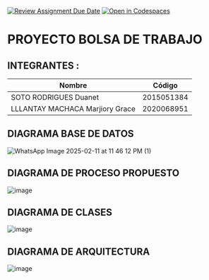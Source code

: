 [![Review Assignment Due Date](https://classroom.github.com/assets/deadline-readme-button-22041afd0340ce965d47ae6ef1cefeee28c7c493a6346c4f15d667ab976d596c.svg)](https://classroom.github.com/a/JlnjGag6)
[![Open in Codespaces](https://classroom.github.com/assets/launch-codespace-2972f46106e565e64193e422d61a12cf1da4916b45550586e14ef0a7c637dd04.svg)](https://classroom.github.com/open-in-codespaces?assignment_repo_id=18156436)

# PROYECTO BOLSA DE TRABAJO

## INTEGRANTES :

| Nombre | Código |
|--------|--------|
| SOTO RODRIGUES Duanet | 2015051384 |
| LLLANTAY MACHACA Marjiory Grace   | 2020068951 |

## DIAGRAMA BASE DE DATOS 

![WhatsApp Image 2025-02-11 at 11 46 12 PM (1)](https://github.com/user-attachments/assets/0df1217a-30b9-4802-919c-a069a42511e5)

## DIAGRAMA DE PROCESO PROPUESTO

![image](https://github.com/user-attachments/assets/38c58bb0-a615-49ea-9133-e26fb2437f57)

## DIAGRAMA DE CLASES

![image](https://github.com/user-attachments/assets/fc4f5900-b2f5-496c-a6eb-dee6998e909d)
## DIAGRAMA DE ARQUITECTURA 
![image](https://github.com/user-attachments/assets/e9a10a52-3397-4a99-bddc-c399717e7e90)


